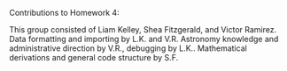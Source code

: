 Contributions to Homework 4:

This group consisted of Liam Kelley, Shea Fitzgerald, and Victor Ramirez. Data formatting and importing by L.K. and V.R.
Astronomy knowledge and administrative direction by V.R., debugging by L.K.. Mathematical derivations and general code structure by S.F.
